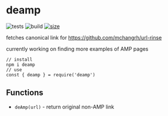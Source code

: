 # deamp
![tests](https://img.shields.io/github/workflow/status/mchangrh/deamp/unit-test?label=tests)
![build](https://img.shields.io/github/workflow/status/mchangrh/deamp/npm-publish)
[![size](https://packagephobia.com/badge?p=deamp)](https://packagephobia.com/result?p=deamp)

fetches canonical link for https://github.com/mchangrh/url-rinse

currently working on finding more examples of AMP pages
```
// install
npm i deamp
// use
const { deamp } = require('deamp')
```

## Functions
 - `deAmp(url)` - return original non-AMP link